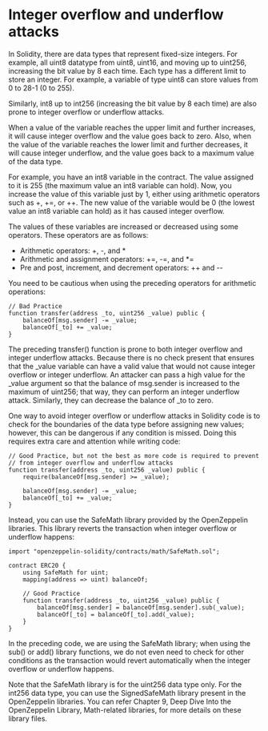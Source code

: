 # Integer overflow and underflow attacks

In Solidity, there are data types that represent fixed-size integers. For example, all uint8 datatype from uint8, uint16, and moving up to uint256, increasing the bit value by 8 each time. Each type has a different limit to store an integer. For example, a variable of type uint8 can store values from 0 to 28-1 (0 to 255).

Similarly, int8 up to int256 (increasing the bit value by 8 each time) are also prone to integer overflow or underflow attacks.

When a value of the variable reaches the upper limit and further increases, it will cause integer overflow and the value goes back to zero. Also, when the value of the variable reaches the lower limit and further decreases, it will cause integer underflow, and the value goes back to a maximum value of the data type.

For example, you have an int8 variable in the contract. The value assigned to it is 255 (the maximum value an int8 variable can hold). Now, you increase the value of this variable just by 1, either using arithmetic operators such as +, +=, or ++. The new value of the variable would be 0 (the lowest value an int8 variable can hold) as it has caused integer overflow.

The values of these variables are increased or decreased using some operators. These operators are as follows:

- Arithmetic operators: +, -, and \*
- Arithmetic and assignment operators: +=, -=, and \*=
- Pre and post, increment, and decrement operators: ++ and --

You need to be cautious when using the preceding operators for arithmetic operations:

```
// Bad Practice
function transfer(address _to, uint256 _value) public {
    balanceOf[msg.sender] -= _value;
    balanceOf[_to] += _value;
}
```

The preceding transfer() function is prone to both integer overflow and integer underflow attacks. Because there is no check present that ensures that the \_value variable can have a valid value that would not cause integer overflow or integer underflow. An attacker can pass a high value for the \_value argument so that the balance of msg.sender is increased to the maximum of uint256; that way, they can perform an integer underflow attack. Similarly, they can decrease the balance of \_to to zero.

One way to avoid integer overflow or underflow attacks in Solidity code is to check for the boundaries of the data type before assigning new values; however, this can be dangerous if any condition is missed. Doing this requires extra care and attention while writing code:

```
// Good Practice, but not the best as more code is required to prevent
// from integer overflow and underflow attacks
function transfer(address _to, uint256 _value) public {
    require(balanceOf[msg.sender] >= _value);

    balanceOf[msg.sender] -= _value;
    balanceOf[_to] += _value;
}
```

Instead, you can use the SafeMath library provided by the OpenZeppelin libraries. This library reverts the transaction when integer overflow or underflow happens:

```
import "openzeppelin-solidity/contracts/math/SafeMath.sol";

contract ERC20 {
    using SafeMath for uint;
    mapping(address => uint) balanceOf;

    // Good Practice
    function transfer(address _to, uint256 _value) public {
        balanceOf[msg.sender] = balanceOf[msg.sender].sub(_value);
        balanceOf[_to] = balanceOf[_to].add(_value);
    }
}
```

In the preceding code, we are using the SafeMath library; when using the sub() or add() library functions, we do not even need to check for other conditions as the transaction would revert automatically when the integer overflow or underflow happens.

Note that the SafeMath library is for the uint256 data type only. For the int256 data type, you can use the SignedSafeMath library present in the OpenZeppelin libraries. You can refer Chapter 9, Deep Dive Into the OpenZeppelin Library, Math-related libraries, for more details on these library files.
